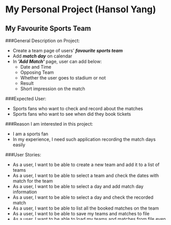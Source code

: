 # My Personal Project (Hansol Yang)

## My Favourite Sports Team

###General Description on Project:

- Create a team page of users' ***favourite sports team***
- Add ***match day*** on calendar
- In ***'Add Match'*** page, user can add below:
   - Date and Time
   - Opposing Team
   - Whether the user goes to stadium or not
   - Result
   - Short impression on the match

###Expected User:

- Sports fans who want to check and record about the matches
- Sports fans who want to see when did they book tickets

###Reason I am interested in this project:

- I am a sports fan
- In my experience, I need such application recording the match days easily

###User Stories:

- As a user, I want to be able to create a new team and add it to a list of teams
- As a user, I want to be able to select a team and check the dates with match for the team
- As a user, I want to be able to select a day and add match day information
- As a user, I want to be able to select a day and check the recorded match
- As a user, I want to be able to list all the booked matches on the team
- As a user, I want to be able to save my teams and matches to file
- As a user, I want to be able to load my teams and matches from file even after quit the program and re-execute it

###Phase 4: Task 2

- Example: Adding Match to Team<br />
  Thu Mar 31 17:29:34 PDT 2022<br />
  Added a match on 2022-01-05 of Team B
- Example: Adding Team to TeamList<br />
  Thu Mar 31 17:29:34 PDT 2022<br />
  Added a Team B
- Example: Checking Match added to Team<br />
  Thu Mar 31 17:30:10 PDT 2022<br />
  Checked match on 2022-03-05 of Team B
- Example: Checking all booked matches in Team<br />
  Fri Apr 01 01:23:40 PDT 2022<br />
  Checked all booked matches of Team A

###Phase 4: Task 3
- If I had more time, I would like to revise Match, MatchList, Team, and TeamList to composite pattern.<br />
  TeamList can be component, Team be Composite, and Match be Leaf and MatchList can just be replaced as 
  Collection<Match> in Team.
- If I had more time, I would like to make UI abstract class for MainControllerUI, TeamSelectUI.<br />
  These two share similar data and behaviours, such as adding buttons. It will be more clear<br />
  and have less duplication to make UI abstract class to be extended by MaincontrollerUI and TeamSelectUI.